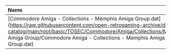 |Name|Size|
|:---|---:|
|[Commodore Amiga - Collections - Memphis Amiga Group.dat](https://raw.githubusercontent.com/open-retrogaming-archive/dat-catalog/main/root/basic/TOSEC/Commodore/Amiga/Collections/Memphis Amiga Group/Commodore Amiga - Collections - Memphis Amiga Group.dat)|42608|
